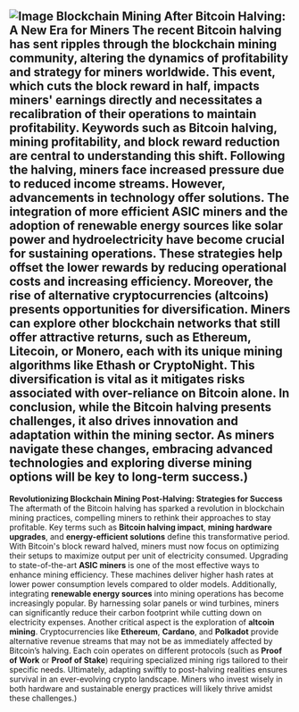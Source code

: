 
![Image](https://github.com/user-attachments/assets/d7419ec9-dc67-403f-bf28-8faea5f1f74f)
**Blockchain Mining After Bitcoin Halving: A New Era for Miners**
The recent Bitcoin halving has sent ripples through the blockchain mining community, altering the dynamics of profitability and strategy for miners worldwide. This event, which cuts the block reward in half, impacts miners' earnings directly and necessitates a recalibration of their operations to maintain profitability. Keywords such as **Bitcoin halving**, **mining profitability**, and **block reward reduction** are central to understanding this shift.
Following the halving, miners face increased pressure due to reduced income streams. However, advancements in technology offer solutions. The integration of more efficient **ASIC miners** and the adoption of renewable energy sources like **solar power** and **hydroelectricity** have become crucial for sustaining operations. These strategies help offset the lower rewards by reducing operational costs and increasing efficiency.
Moreover, the rise of alternative cryptocurrencies (**altcoins**) presents opportunities for diversification. Miners can explore other blockchain networks that still offer attractive returns, such as **Ethereum**, **Litecoin**, or **Monero**, each with its unique mining algorithms like **Ethash** or **CryptoNight**. This diversification is vital as it mitigates risks associated with over-reliance on Bitcoin alone.
In conclusion, while the Bitcoin halving presents challenges, it also drives innovation and adaptation within the mining sector. As miners navigate these changes, embracing advanced technologies and exploring diverse mining options will be key to long-term success.)
---
**Revolutionizing Blockchain Mining Post-Halving: Strategies for Success**
The aftermath of the Bitcoin halving has sparked a revolution in blockchain mining practices, compelling miners to rethink their approaches to stay profitable. Key terms such as **Bitcoin halving impact**, **mining hardware upgrades**, and **energy-efficient solutions** define this transformative period. With Bitcoin's block reward halved, miners must now focus on optimizing their setups to maximize output per unit of electricity consumed.
Upgrading to state-of-the-art **ASIC miners** is one of the most effective ways to enhance mining efficiency. These machines deliver higher hash rates at lower power consumption levels compared to older models. Additionally, integrating **renewable energy sources** into mining operations has become increasingly popular. By harnessing solar panels or wind turbines, miners can significantly reduce their carbon footprint while cutting down on electricity expenses.
Another critical aspect is the exploration of **altcoin mining**. Cryptocurrencies like **Ethereum**, **Cardano**, and **Polkadot** provide alternative revenue streams that may not be as immediately affected by Bitcoin’s halving. Each coin operates on different protocols (such as **Proof of Work** or **Proof of Stake**) requiring specialized mining rigs tailored to their specific needs.
Ultimately, adapting swiftly to post-halving realities ensures survival in an ever-evolving crypto landscape. Miners who invest wisely in both hardware and sustainable energy practices will likely thrive amidst these challenges.)
